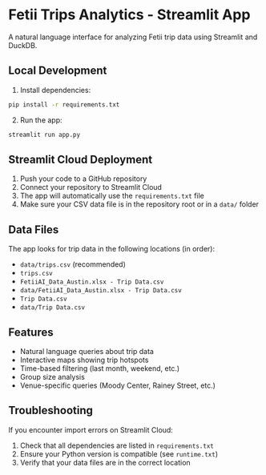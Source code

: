 # Fetii Trips Analytics - Streamlit App

A natural language interface for analyzing Fetii trip data using Streamlit and DuckDB.

## Local Development

1. Install dependencies:
```bash
pip install -r requirements.txt
```

2. Run the app:
```bash
streamlit run app.py
```

## Streamlit Cloud Deployment

1. Push your code to a GitHub repository
2. Connect your repository to Streamlit Cloud
3. The app will automatically use the `requirements.txt` file
4. Make sure your CSV data file is in the repository root or in a `data/` folder

## Data Files

The app looks for trip data in the following locations (in order):
- `data/trips.csv` (recommended)
- `trips.csv`
- `FetiiAI_Data_Austin.xlsx - Trip Data.csv`
- `data/FetiiAI_Data_Austin.xlsx - Trip Data.csv`
- `Trip Data.csv`
- `data/Trip Data.csv`

## Features

- Natural language queries about trip data
- Interactive maps showing trip hotspots
- Time-based filtering (last month, weekend, etc.)
- Group size analysis
- Venue-specific queries (Moody Center, Rainey Street, etc.)

## Troubleshooting

If you encounter import errors on Streamlit Cloud:
1. Check that all dependencies are listed in `requirements.txt`
2. Ensure your Python version is compatible (see `runtime.txt`)
3. Verify that your data files are in the correct location

